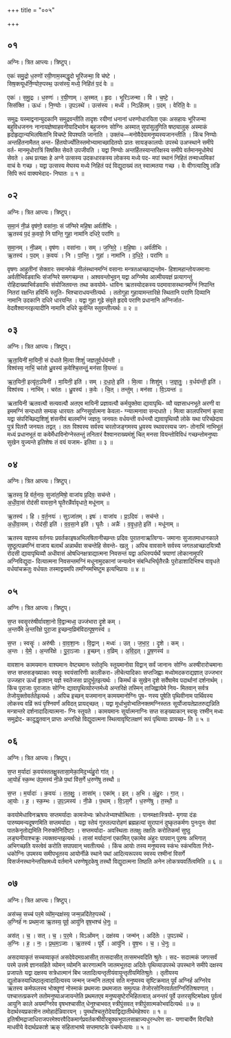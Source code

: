 +++
title = "००५"

+++


## ०१
अग्निः। त्रित आप्त्यः। त्रिष्टुप्।

एकः॑ समु॒द्रो ध॒रुणो॑ रयी॒णाम॒स्मद्धृ॒दो भूरि॑जन्मा॒ वि च॑ष्टे ।  
सिष॒क्त्यूध॑र्नि॒ण्योरु॒पस्थ॒ उत्स॑स्य॒ मध्ये॒ निहि॑तं प॒दं वेः ॥

एकः॑ । स॒मु॒द्रः । ध॒रुणः॑ । र॒यी॒णाम् । अ॒स्मत् । हृ॒दः । भूरि॑ऽजन्मा । वि । च॒ष्टे॒ ।  
सिस॑क्ति । ऊधः॑ । नि॒ण्योः । उ॒पऽस्थे॑ । उत्स॑स्य । मध्ये॑ । निऽहि॑तम् । प॒दम् । वेरिति॒ वेः ॥

समुद्रः यस्माद्वनान्युदकानि समुद्रवन्तीति तादृशः रयीणां धनानां धरुणोधारयिता एकः असहायः भूरिजन्मा बहुविधजननः नानायज्ञेष्वाहवनीयादिभावेन बहुजननः सोग्निः अस्मात् सुपांसुलुगिति षष्ठ्यालुक् अस्माकं हृदोहृद्यान्यभिलषितानि विचष्टे विपश्यति जानाति । उक्तंच—मनोवैदेवामनुष्यस्यजानन्तीति । किंच निण्योः अन्तर्हितनामैतत् अन्त- र्हितयोर्ज्योतिस्तमोभ्यामाच्छादितयोः प्रातः सायङ्कालयोः उपस्थे उअप्स्थाने समीपे वर्त- मानमूधोरात्रिं सिषक्ति सेवते उपजीवति । यद्वा निण्योः अन्तर्हितस्यान्तरिक्षस्य समीपे वर्तमानमूधोमेघं सेवते । अथ प्रत्यक्षः हे अग्ने उत्सस्य उदकधारकस्य लोकस्य मध्ये पद- मपां स्थानं निहितं तन्माध्यमिकां वाचं वेः गच्छ । यद्वा उत्सस्य मेघस्य मध्ये निहितं पदं विद्युदाख्यं तत् स्वात्मतया गच्छ । वेः वीगत्यादिषु लङि सिपि रूपं वाक्यभेदाद- निघातः ॥ १ ॥

## ०२
अग्निः। त्रित आप्त्यः। त्रिष्टुप्।

स॒मा॒नं नी॒ळं वृष॑णो॒ वसा॑नाः॒ सं ज॑ग्मिरे महि॒षा अर्व॑तीभिः ।  
ऋ॒तस्य॑ प॒दं क॒वयो॒ नि पा॑न्ति॒ गुहा॒ नामा॑नि दधिरे॒ परा॑णि ॥

स॒मा॒नम् । नी॒ळम् । वृष॑णः । वसा॑नाः । सम् । ज॒ग्मि॒रे॒ । म॒हि॒षाः । अर्व॑तीभिः ।  
ऋ॒तस्य॑ । प॒दम् । क॒वयः॑ । नि । पा॒न्ति॒ । गुहा॑ । नामा॑नि । द॒धि॒रे॒ । परा॑णि ॥

वृषणः आहुतीनां सेक्तारः समानमेकं नीलंस्थानमग्निं वसानाः मन्त्रतआच्छाद्यन्तोम- हिशामहान्तोयजमानाः अर्वतीभिर्वडवाभिः संजग्मिरे समगच्छन्त । अश्ववन्तोभूवन् यद्वा अग्निमेव आत्मीययज्ञं प्रत्यागन्तुं रोहिदाख्याभिर्वडवाभिः संयोजितवन्तः तथा कवयोमे- धाविनः ऋतस्योदकस्य पदमावासस्थानमग्निं निपान्ति नितरां रक्षन्ति हविर्भिः स्तुति- भिश्चाराधयन्तीत्यर्थः । ततोगुहा गुहायामन्तारिक्षे स्थितानि पराणि दिव्यानि नामानि उदकानि दधिरे धारयन्ति । यद्वा गुहा गूढे संवृते हृदये पराणि प्रधानानि अग्निर्जात- वेदावैश्वानरइत्यादीनि नामानि दधिरे कुर्वन्ति स्तुवन्तीत्यर्थः ॥ २ ॥

## ०३
अग्निः। त्रित आप्त्यः। त्रिष्टुप्।

ऋ॒ता॒यिनी॑ मा॒यिनी॒ सं द॑धाते मि॒त्वा शिशुं॑ जज्ञतुर्व॒र्धय॑न्ती ।  
विश्व॑स्य॒ नाभिं॒ चर॑तो ध्रु॒वस्य॑ क॒वेश्चि॒त्तन्तुं॒ मन॑सा वि॒यन्तः॑ ॥

ऋ॒त॒यिनी॒ इत्यृ॑त॒ऽयिनी॑ । मा॒यिनी॒ इति॑ । सम् । द॒धा॒ते॒ इति॑ । मि॒त्वा । शिशु॑म् । ज॒ज्ञ॒तुः॒ । व॒र्धय॑न्ती॒ इति॑ ।  
विश्व॑स्य । नाभि॑म् । चर॑तः । ध्रु॒वस्य॑ । क॒वेः । चि॒त् । तन्तु॑म् । मन॑सा । वि॒ऽयन्तः॑ ॥

ऋतायिनी ऋतवत्यौ सत्यवत्यौ अतएव मायिनी प्रज्ञावत्यौ कर्मयुक्तेवा द्यावापृथि- व्यौ यज्ञसाधनभूते अरणी वा इममग्निं सन्दधाते सम्यक् धारयतः अग्निसूर्यात्मना केवला- ग्न्यात्मनावा सन्दधाते । मित्वा कालपरिमाणं कृत्वा यद्वा संपरिच्छिद्यशिशुं शंसनीयं बालमग्निं जज्ञतुः जनयतः वर्धयन्ती वर्धन्त्यौ द्यावापृथिव्यौ लोके यथा परिच्छेदाय पुत्रं पितरौ जनयतः तद्वत् । ततः विश्वस्य सर्वस्य चरतोजङ्गमस्य ध्रुवस्य स्थावरस्यच जग- तोनाभिं नाभिभूतं मध्यं प्रधानभूतं वा कवेर्मेधाविनोग्नेस्तन्तुं तनितारं वैश्वानराख्यमंशुं चित् मनसा वियन्तोविविधं गच्छन्तोमनुष्याः सुखेन युज्यन्ते इतिशेषः तं वयं यजाम- इतिवा ॥ ३ ॥

## ०४
अग्निः। त्रित आप्त्यः। त्रिष्टुप्।

ऋ॒तस्य॒ हि व॑र्त॒नयः॒ सुजा॑त॒मिषो॒ वाजा॑य प्र॒दिवः॒ सच॑न्ते ।  
अ॒धी॒वा॒सं रोद॑सी वावसा॒ने घृ॒तैरन्नै॑र्वावृधाते॒ मधू॑नाम् ॥

ऋ॒तस्य॑ । हि । व॒र्त॒नयः॑ । सुऽजा॑तम् । इषः॑ । वाजा॑य । प्र॒ऽदिवः॑ । सच॑न्ते ।  
अ॒धी॒वा॒सम् । रोद॑सी॒ इति॑ । व॒व॒सा॒ने इति॑ । घृ॒तैः । अन्नैः॑ । व॒वृ॒धा॒ते॒ इति॑ । मधू॑नाम् ॥

ऋतस्य यज्ञस्य वर्तनयः प्रवर्तकाइषअभिलषितानीच्छन्तः प्रदिवः पुरातनाऋत्विग्य- जमानाः सुजातमाधानकाले सुष्ठूत्पन्नमग्निं वाजाय बलार्थं अन्नार्थंवा सचन्तेहि सेवन्ते- खलु । अपिच वावसाने सर्वस्य जगतआच्छादयित्र्यौ रोदसी द्यावापृथिव्यौ अधीवासं ओषधिनक्षत्राद्यात्मना निवसन्तं यद्वा अधिरुपर्यर्थे त्रयाणां लोकानामुपरि अग्निविद्युदा- दित्यात्मना निवसन्तमग्निं मधूनामुदकानां जन्यत्वेन संबन्धिभिर्घृतैरन्नैः पुरोडाशादिभिश्च वावृधते वर्धयांचक्रतुः वर्धयतः तस्माद्वयमपि तमग्निमभिष्टुम इत्यभिप्रायः ॥ ४ ॥

## ०५
अग्निः। त्रित आप्त्यः। त्रिष्टुप्।

स॒प्त स्वसॄ॒ररु॑षीर्वावशा॒नो वि॒द्वान्मध्व॒ उज्ज॑भारा दृ॒शे कम् ।  
अ॒न्तर्ये॑मे अ॒न्तरि॑क्षे पुरा॒जा इ॒च्छन्व॒व्रिम॑विदत्पूष॒णस्य॑ ॥

स॒प्त । स्वसॄः॑ । अरु॑षीः । वा॒व॒शा॒नः । वि॒द्वान् । मध्वः॑ । उत् । ज॒भा॒र॒ । दृ॒शे । कम् ।  
अ॒न्तः । ये॒मे॒ । अ॒न्तरि॑क्षे । पु॒रा॒ऽजाः । इ॒च्छन् । व॒व्रिम् । अ॒वि॒द॒त् । पू॒ष॒णस्य॑ ॥

वावशानः कामयमानः वाश्यमानः वेष्ट्यमानः स्तोतृभिः स्तूयमानोवा विद्वान् सर्वं जानानः सोग्निः अरुषीरारोचमानाः सप्त सप्तसङ्ख्याकाः स्वसॄः स्वयंसारिणीः कालीकरा- लीचेत्यादिकाः सप्तजिह्वाः मध्वोमदकराद्यज्ञात् उज्जभार उज्जहार ऊर्ध्वं हृतवान् यज्ञे स्वतेजसा प्रादुर्भूतइत्यर्थः । किमर्थं कं सुखेन दृशे सर्वेषामेव पदार्थानां दर्शनार्थम् । किंच पुराजाः पुराजातः सोग्निः द्यावापृथिव्योरन्तर्मध्ये अन्तरिक्षे तस्मिन् ताजिह्वायेमे निय- मितवान् सर्वत्र तेजोयुक्तोवर्ततेइत्यर्थः । अपिच इच्छन् यजमानान् कामयमानोग्निः पूष- णस्य पूषेति पृथिवीनाम पार्थिवस्य लोकस्य वव्रिं रूपं पृश्निवर्णं अविदत् प्रायद्च्छत् । यद्वा मूर्धाभुवोभ्वतिनक्तमग्निस्ततः सूर्योजायतेप्रातरुद्यन्निति मन्त्रान्तरे दर्शनादादित्यात्मना- ग्निः स्तूयते । कामयमानः सूर्यात्मनाग्निः सप्त सङ्ख्याकान् स्वसॄः रश्मीन् मध्वः समुद्रोद- कादुद्धृतवान् प्राप्तः अन्तरिक्षे विद्युदात्मना स्थित्वावृष्टिलक्षणं रूपं पृथिव्याः प्रायच्छ- ति ॥ ५ ॥

## ०६
अग्निः। त्रित आप्त्यः। त्रिष्टुप्।

स॒प्त म॒र्यादाः॑ क॒वय॑स्ततक्षु॒स्तासा॒मेका॒मिद॒भ्यं॑हु॒रो गा॑त् ।  
आ॒योर्ह॑ स्क॒म्भ उ॑प॒मस्य॑ नी॒ळे प॒थां वि॑स॒र्गे ध॒रुणे॑षु तस्थौ ॥

स॒प्त । म॒र्यादाः॑ । क॒वयः॑ । त॒त॒क्षुः॒ । तासा॑म् । एका॑म् । इत् । अ॒भि । अं॒हु॒रः । गा॒त् ।  
आ॒योः । ह॒ । स्क॒म्भः । उ॒प॒ऽमस्य॑ । नी॒ळे । प॒थाम् । वि॒ऽस॒र्गे । ध॒रुणे॑षु । त॒स्थौ॒ ॥

कवयोमेधाविनऋषयः सप्तमर्यादाः कामजेभ्यः क्रोधजेभ्यश्चोत्थिताः । पानमक्षाःस्त्रियो- मृगया दंडः पारुष्यमन्यदूषणमिति सप्तमर्यादाः । यद्वा स्तेयं गुरुतल्पारोहणं ब्रह्महत्यां सुरापानं दुष्कृतकर्मणः पुनःपुनः सेवां पातकेनृतोद्यमिति निरुक्तेनिर्दिष्टाः । सप्तमर्यादा- अवस्थिताः ततक्षुः तक्षतिः करोतिकर्मा सुष्ठु लङ्घनीयाश्चक्रुः त्यक्तवन्तइत्यर्थः । तासां मर्यादानां एकामित् एकामेव अंहुरः पापवान् पुरुषः अभिगात् अभिगच्छति यस्त्वेवं करोति सपापवान् भवतीत्यर्थः । किंच आयोः तस्य मनुष्यस्य स्कंभः स्कंभयिता निरो- धकोग्निः उपमस्य समीपभूतस्य आयोर्नीळे स्थाने पथां आदित्यरूपस्य स्वस्य रश्मीनां विसर्गे विसर्जनस्थानेन्तरिक्षमध्ये वर्तमाने धरुणेषूदकेषु तस्थौ विद्युदात्मना तिष्ठति अनेन लोकत्रयवर्तित्वमिति ॥ ६ ॥

## ०७
अग्निः। त्रित आप्त्यः। त्रिष्टुप्।

अस॑च्च॒ सच्च॑ पर॒मे व्यो॑म॒न्दक्ष॑स्य॒ जन्म॒न्नदि॑तेरु॒पस्थे॑ ।  
अ॒ग्निर्ह॑ नः प्रथम॒जा ऋ॒तस्य॒ पूर्व॒ आयु॑नि वृष॒भश्च॑ धे॒नुः ॥

अस॑त् । च॒ । सत् । च॒ । प॒र॒मे । विऽओ॑मन् । दक्ष॑स्य । जन्म॑न् । अदि॑तेः । उ॒पऽस्थे॑ ।  
अ॒ग्निः । ह॒ । नः॒ । प्र॒थ॒म॒ऽजाः । ऋ॒तस्य॑ । पूर्वे॑ । आयु॑नि । वृ॒ष॒भः । च॒ । धे॒नुः ॥

असदव्याकृतं सच्चव्याकृतं असदेवेदमग्रआसीत् तत्सदासीत् तत्समभवदिति श्रुतेः । सद- सदात्मकं जगत्सर्वं परमे उत्तमे ज्ञानसहिते व्योमन् व्योमनि कारणात्मनि जातमभूत्तदा अदितेः पृथिव्याउपस्थे उपस्थाने समीपे दक्षस्य प्रजापतेः यद्वा दक्षस्य सत्रेधात्मानं बिभ जतादित्यन्तृतीयंवायुन्तृतीयमितिश्रुतेः । तृतीयस्य द्युलोकस्याधिष्ठातृत्वादादित्यस्य जन्मन् जन्मनि ततएवं सति मनुष्यस्य सृष्टिक्रमात् पूर्वं अग्निर्ह अग्निरेव ऋतस्य कर्मफलस्य भोक्तॄणां नोस्माकं प्रथमजाः प्रथमजातः समुत्पन्नः तेजोरसोनिरवर्तताग्निरितिश्रवणात् । पश्चात्तत्प्रकरणे ततोमनुष्याअजायन्तेति प्रथमतएव मनुष्यसृष्टेरभिहितत्वात् अनन्तरं पूर्वे उत्तरसृष्टिमपेक्ष्य पूर्वत्वं आयुनि काले अयमग्निरेव वृषभश्चासीत् धेनुश्चाभवत् स्त्रीपुंसवत् स्त्रीपुंसात्मकोभवदित्यर्थः ॥ ७ ॥वेदार्थस्यप्रकाशॆन तमोहार्दन्निवारयन् । पुमर्थांश्चतुरोदेयाद्विद्यातीर्थमहेश्वरः ॥ १ ॥इतिश्रीमद्राजाधिराजपरमेश्वरवैदिकमार्गप्रवर्तकश्रीवीरबुक्कभूपालसाम्राज्यधुरन्धरेण सा- यणाचार्येण विरचिते माधवीये वेदार्थप्रकाशे ऋक् संहिताभाष्ये सप्तमाष्टके पंचमोध्यायः ॥ ५ ॥
